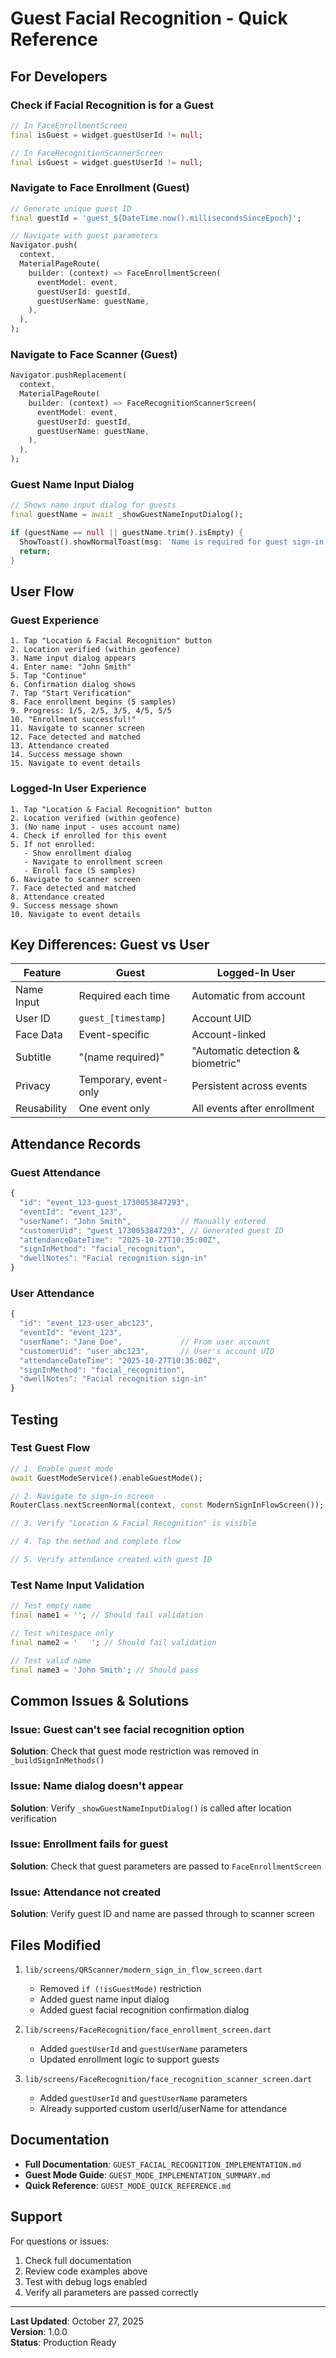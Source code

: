 # Guest Facial Recognition - Quick Reference

## For Developers

### Check if Facial Recognition is for a Guest

```dart
// In FaceEnrollmentScreen
final isGuest = widget.guestUserId != null;

// In FaceRecognitionScannerScreen  
final isGuest = widget.guestUserId != null;
```

### Navigate to Face Enrollment (Guest)

```dart
// Generate unique guest ID
final guestId = 'guest_${DateTime.now().millisecondsSinceEpoch}';

// Navigate with guest parameters
Navigator.push(
  context,
  MaterialPageRoute(
    builder: (context) => FaceEnrollmentScreen(
      eventModel: event,
      guestUserId: guestId,
      guestUserName: guestName,
    ),
  ),
);
```

### Navigate to Face Scanner (Guest)

```dart
Navigator.pushReplacement(
  context,
  MaterialPageRoute(
    builder: (context) => FaceRecognitionScannerScreen(
      eventModel: event,
      guestUserId: guestId,
      guestUserName: guestName,
    ),
  ),
);
```

### Guest Name Input Dialog

```dart
// Shows name input dialog for guests
final guestName = await _showGuestNameInputDialog();

if (guestName == null || guestName.trim().isEmpty) {
  ShowToast().showNormalToast(msg: 'Name is required for guest sign-in');
  return;
}
```

## User Flow

### Guest Experience

```
1. Tap "Location & Facial Recognition" button
2. Location verified (within geofence)
3. Name input dialog appears
4. Enter name: "John Smith"
5. Tap "Continue"
6. Confirmation dialog shows
7. Tap "Start Verification"
8. Face enrollment begins (5 samples)
9. Progress: 1/5, 2/5, 3/5, 4/5, 5/5
10. "Enrollment successful!"
11. Navigate to scanner screen
12. Face detected and matched
13. Attendance created
14. Success message shown
15. Navigate to event details
```

### Logged-In User Experience

```
1. Tap "Location & Facial Recognition" button
2. Location verified (within geofence)
3. (No name input - uses account name)
4. Check if enrolled for this event
5. If not enrolled:
   - Show enrollment dialog
   - Navigate to enrollment screen
   - Enroll face (5 samples)
6. Navigate to scanner screen
7. Face detected and matched
8. Attendance created
9. Success message shown
10. Navigate to event details
```

## Key Differences: Guest vs User

| Feature | Guest | Logged-In User |
|---------|-------|----------------|
| Name Input | Required each time | Automatic from account |
| User ID | `guest_[timestamp]` | Account UID |
| Face Data | Event-specific | Account-linked |
| Subtitle | "(name required)" | "Automatic detection & biometric" |
| Privacy | Temporary, event-only | Persistent across events |
| Reusability | One event only | All events after enrollment |

## Attendance Records

### Guest Attendance
```javascript
{
  "id": "event_123-guest_1730053847293",
  "eventId": "event_123",
  "userName": "John Smith",           // Manually entered
  "customerUid": "guest_1730053847293", // Generated guest ID
  "attendanceDateTime": "2025-10-27T10:35:00Z",
  "signInMethod": "facial_recognition",
  "dwellNotes": "Facial recognition sign-in"
}
```

### User Attendance
```javascript
{
  "id": "event_123-user_abc123",
  "eventId": "event_123",
  "userName": "Jane Doe",             // From user account
  "customerUid": "user_abc123",       // User's account UID
  "attendanceDateTime": "2025-10-27T10:35:00Z",
  "signInMethod": "facial_recognition",
  "dwellNotes": "Facial recognition sign-in"
}
```

## Testing

### Test Guest Flow
```dart
// 1. Enable guest mode
await GuestModeService().enableGuestMode();

// 2. Navigate to sign-in screen
RouterClass.nextScreenNormal(context, const ModernSignInFlowScreen());

// 3. Verify "Location & Facial Recognition" is visible

// 4. Tap the method and complete flow

// 5. Verify attendance created with guest ID
```

### Test Name Input Validation
```dart
// Test empty name
final name1 = ''; // Should fail validation

// Test whitespace only  
final name2 = '   '; // Should fail validation

// Test valid name
final name3 = 'John Smith'; // Should pass
```

## Common Issues & Solutions

### Issue: Guest can't see facial recognition option
**Solution**: Check that guest mode restriction was removed in `_buildSignInMethods()`

### Issue: Name dialog doesn't appear
**Solution**: Verify `_showGuestNameInputDialog()` is called after location verification

### Issue: Enrollment fails for guest
**Solution**: Check that guest parameters are passed to `FaceEnrollmentScreen`

### Issue: Attendance not created
**Solution**: Verify guest ID and name are passed through to scanner screen

## Files Modified

1. `lib/screens/QRScanner/modern_sign_in_flow_screen.dart`
   - Removed `if (!isGuestMode)` restriction
   - Added guest name input dialog
   - Added guest facial recognition confirmation dialog

2. `lib/screens/FaceRecognition/face_enrollment_screen.dart`
   - Added `guestUserId` and `guestUserName` parameters
   - Updated enrollment logic to support guests

3. `lib/screens/FaceRecognition/face_recognition_scanner_screen.dart`
   - Added `guestUserId` and `guestUserName` parameters
   - Already supported custom userId/userName for attendance

## Documentation

- **Full Documentation**: `GUEST_FACIAL_RECOGNITION_IMPLEMENTATION.md`
- **Guest Mode Guide**: `GUEST_MODE_IMPLEMENTATION_SUMMARY.md`  
- **Quick Reference**: `GUEST_MODE_QUICK_REFERENCE.md`

## Support

For questions or issues:
1. Check full documentation
2. Review code examples above
3. Test with debug logs enabled
4. Verify all parameters are passed correctly

---

**Last Updated**: October 27, 2025  
**Version**: 1.0.0  
**Status**: Production Ready
